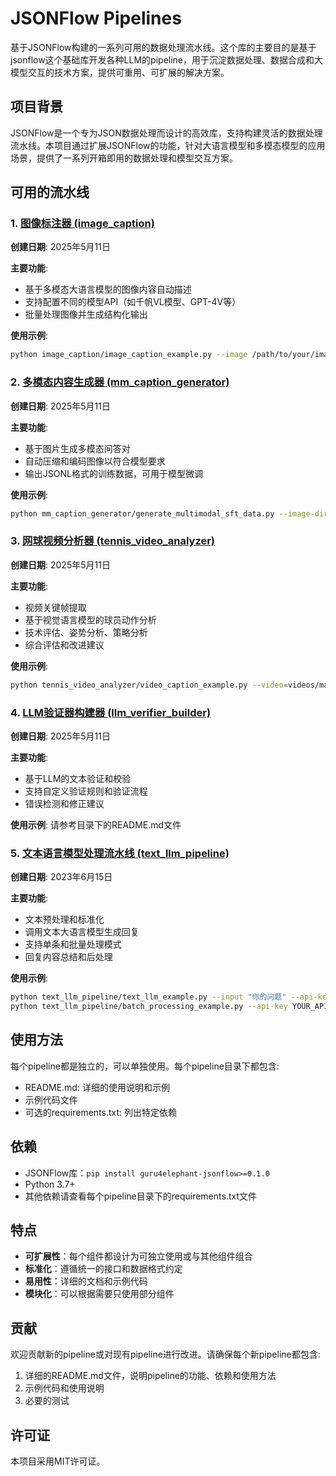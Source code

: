 # JSONFlow Pipelines

基于JSONFlow构建的一系列可用的数据处理流水线。这个库的主要目的是基于jsonflow这个基础库开发各种LLM的pipeline，用于沉淀数据处理、数据合成和大模型交互的技术方案，提供可重用、可扩展的解决方案。

## 项目背景

JSONFlow是一个专为JSON数据处理而设计的高效库，支持构建灵活的数据处理流水线。本项目通过扩展JSONFlow的功能，针对大语言模型和多模态模型的应用场景，提供了一系列开箱即用的数据处理和模型交互方案。

## 可用的流水线

### 1. [图像标注器 (image_caption)](./image_caption)

**创建日期**: 2025年5月11日

**主要功能**:
- 基于多模态大语言模型的图像内容自动描述
- 支持配置不同的模型API（如千帆VL模型、GPT-4V等）
- 批量处理图像并生成结构化输出

**使用示例**:
```bash
python image_caption/image_caption_example.py --image /path/to/your/image.jpg --api-key YOUR_API_KEY
```

### 2. [多模态内容生成器 (mm_caption_generator)](./mm_caption_generator)

**创建日期**: 2025年5月11日

**主要功能**:
- 基于图片生成多模态问答对
- 自动压缩和编码图像以符合模型要求
- 输出JSONL格式的训练数据，可用于模型微调

**使用示例**:
```bash
python mm_caption_generator/generate_multimodal_sft_data.py --image-dir=images --api-key=YOUR_API_KEY
```

### 3. [网球视频分析器 (tennis_video_analyzer)](./tennis_video_analyzer)

**创建日期**: 2025年5月11日

**主要功能**:
- 视频关键帧提取
- 基于视觉语言模型的球员动作分析
- 技术评估、姿势分析、策略分析
- 综合评估和改进建议

**使用示例**:
```bash
python tennis_video_analyzer/video_caption_example.py --video=videos/match.mp4 --api-key=YOUR_API_KEY
```

### 4. [LLM验证器构建器 (llm_verifier_builder)](./llm_verifier_builder)

**创建日期**: 2025年5月11日

**主要功能**:
- 基于LLM的文本验证和校验
- 支持自定义验证规则和验证流程
- 错误检测和修正建议

**使用示例**: 请参考目录下的README.md文件

### 5. [文本语言模型处理流水线 (text_llm_pipeline)](./text_llm_pipeline)

**创建日期**: 2023年6月15日

**主要功能**:
- 文本预处理和标准化
- 调用文本大语言模型生成回复
- 支持单条和批量处理模式
- 回复内容总结和后处理

**使用示例**:
```bash
python text_llm_pipeline/text_llm_example.py --input "你的问题" --api-key YOUR_API_KEY
python text_llm_pipeline/batch_processing_example.py --api-key YOUR_API_KEY
```

## 使用方法

每个pipeline都是独立的，可以单独使用。每个pipeline目录下都包含:
- README.md: 详细的使用说明和示例
- 示例代码文件
- 可选的requirements.txt: 列出特定依赖

## 依赖

- JSONFlow库：`pip install guru4elephant-jsonflow>=0.1.0`
- Python 3.7+
- 其他依赖请查看每个pipeline目录下的requirements.txt文件

## 特点

- **可扩展性**：每个组件都设计为可独立使用或与其他组件组合
- **标准化**：遵循统一的接口和数据格式约定
- **易用性**：详细的文档和示例代码
- **模块化**：可以根据需要只使用部分组件

## 贡献

欢迎贡献新的pipeline或对现有pipeline进行改进。请确保每个新pipeline都包含:
1. 详细的README.md文件，说明pipeline的功能、依赖和使用方法
2. 示例代码和使用说明
3. 必要的测试

## 许可证

本项目采用MIT许可证。
